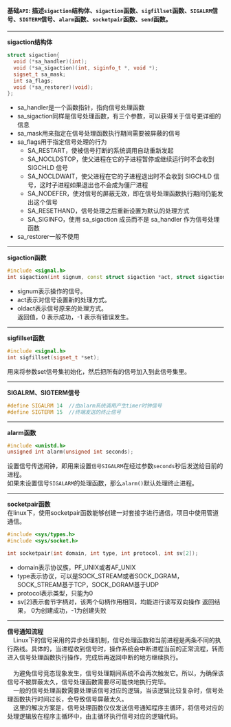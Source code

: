 #### 基础`API`: 描述`sigaction`结构体、`sigaction`函数、`sigfillset`函数、`SIGALRM`信号、`SIGTERM`信号、`alarm`函数、`socketpair`函数、`send`函数。  

---------------   
**sigaction结构体**
```cpp
struct sigaction{
  void (*sa_handler)(int);
  void (*sa_sigaction)(int, siginfo_t *, void *);
  sigset_t sa_mask;
  int sa_flags;
  void (*sa_restorer)(void);
};
```
* sa_handler是一个函数指针，指向信号处理函数   
* sa_sigaction同样是信号处理函数，有三个参数，可以获得关于信号更详细的信息  
* sa_mask用来指定在信号处理函数执行期间需要被屏蔽的信号  
* sa_flags用于指定信号处理的行为  
  * SA_RESTART，使被信号打断的系统调用自动重新发起    
  * SA_NOCLDSTOP，使父进程在它的子进程暂停或继续运行时不会收到 SIGCHLD 信号  
  * SA_NOCLDWAIT，使父进程在它的子进程退出时不会收到 SIGCHLD 信号，这时子进程如果退出也不会成为僵尸进程
  * SA_NODEFER，使对信号的屏蔽无效，即在信号处理函数执行期间仍能发出这个信号
  * SA_RESETHAND，信号处理之后重新设置为默认的处理方式
  * SA_SIGINFO，使用 sa_sigaction 成员而不是 sa_handler 作为信号处理函数
* sa_restorer一般不使用  

--------------------  
**sigaction函数**  
```cpp
#include <signal.h>
int sigaction(int signum, const struct sigaction *act, struct sigaction *oldact);
```
* signum表示操作的信号。  
* act表示对信号设置新的处理方式。  
* oldact表示信号原来的处理方式。  
返回值，0 表示成功，-1 表示有错误发生。  

------------------  
**sigfillset函数**  
```cpp
#include <signal.h>
int sigfillset(sigset_t *set);
```  
用来将参数set信号集初始化，然后把所有的信号加入到此信号集里。

----------------  
**SIGALRM、SIGTERM信号**  
```cpp
#define SIGALRM 14  //由alarm系统调用产生timer时钟信号
#define SIGTERM 15  //终端发送的终止信号
```

--------------  
**alarm函数**  
```cpp
#include <unistd.h>
unsigned int alarm(unsigned int seconds);
```
设置信号传送闹钟，即用来设置`信号SIGALRM`在经过参数`seconds`秒后发送给目前的进程。  
如果未设置信号`SIGALARM`的处理函数，那么`alarm()`默认处理终止进程。  

-------------------  
**socketpair函数**  
在linux下，使用socketpair函数能够创建一对套接字进行通信，项目中使用管道通信。  
```CPP
#include <sys/types.h>
#include <sys/socket.h>

int socketpair(int domain, int type, int protocol, int sv[2]);
```  
* domain表示协议族，PF_UNIX或者AF_UNIX
* type表示协议，可以是SOCK_STREAM或者SOCK_DGRAM，SOCK_STREAM基于TCP，SOCK_DGRAM基于UDP
* protocol表示类型，只能为0
* sv[2]表示套节字柄对，该两个句柄作用相同，均能进行读写双向操作
返回结果， 0为创建成功，-1为创建失败  

---------------------  
**信号通知流程**  
&emsp;Linux下的信号采用的异步处理机制，信号处理函数和当前进程是两条不同的执行路线。具体的，当进程收到信号时，操作系统会中断进程当前的正常流程，转而进入信号处理函数执行操作，完成后再返回中断的地方继续执行。  
&emsp;  
&emsp;为避免信号竞态现象发生，信号处理期间系统不会再次触发它。所以，为确保该信号不被屏蔽太久，信号处理函数需要尽可能快地执行完毕。
&emsp;  
&emsp;一般的信号处理函数需要处理该信号对应的逻辑，当该逻辑比较复杂时，信号处理函数执行时间过长，会导致信号屏蔽太久。
&emsp;  
&emsp;这里的解决方案是，信号处理函数仅仅发送信号通知程序主循环，将信号对应的处理逻辑放在程序主循环中，由主循环执行信号对应的逻辑代码。


